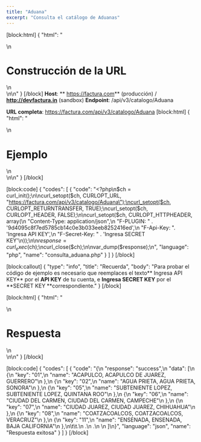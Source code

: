 ```yaml
---
title: "Aduana"
excerpt: "Consulta el catálogo de Aduanas"
---
```

[block:html]
{
  "html": "<div>\n  <h1>Construcción de la URL</h1>\n</div>\n\n<style>\n  h1{\n  \tcolor:#173457;\n    font-size: 18px;\n    font-weight: 500;\n  }\n  \n</style>"
}
[/block]
**Host**: ** https://factura.com** (producción)     /    **http://devfactura.in** (sandbox)
**Endpoint**:  /api/v3/catalogo/Aduana

**URL completa**:  https://factura.com/api/v3/catalogo/Aduana
[block:html]
{
  "html": "<div>\n  <h1>Ejemplo</h1>\n</div>\n\n<style>\n  h1{\n  \tcolor:#173457;\n    font-size: 18px;\n    font-weight: 500;\n  }\n  \n</style>"
}
[/block]

[block:code]
{
  "codes": [
    {
      "code": "<?php\n$ch = curl_init();\n\ncurl_setopt($ch, CURLOPT_URL, \"https://factura.com/api/v3/catalogo/Aduana\");\ncurl_setopt($ch, CURLOPT_RETURNTRANSFER, TRUE);\ncurl_setopt($ch, CURLOPT_HEADER, FALSE);\n\ncurl_setopt($ch, CURLOPT_HTTPHEADER, array(\n   \"Content-Type: application/json\",\n    \"F-PLUGIN: \" . '9d4095c8f7ed5785cb14c0e3b033eeb8252416ed',\n    \"F-Api-Key: \". 'Ingresa API KEY',\n    \"F-Secret-Key: \" . 'Ingresa SECRET KEY'\n));\n\n$response = curl_exec($ch);\ncurl_close($ch);\n\nvar_dump($response);\n",
      "language": "php",
      "name": "consulta_aduana.php"
    }
  ]
}
[/block]

[block:callout]
{
  "type": "info",
  "title": "Recuerda",
  "body": "Para probar el código de ejemplo es necesario que reemplaces el texto** Ingresa API KEY** por el **API KEY** de tu cuenta, e **Ingresa SECRET KEY** por el **SECRET KEY **correspondiente."
}
[/block]

[block:html]
{
  "html": "<div>\n  <h1>Respuesta</h1>\n</div>\n\n<style>\n  h1{\n  \tcolor:#173457;\n    font-size: 18px;\n    font-weight: 500;\n  }\n  \n</style>"
}
[/block]

[block:code]
{
  "codes": [
    {
      "code": "{\n  \"response\": \"success\",\n  \"data\": [\n    {\n      \"key\": \"01\",\n      \"name\": \"ACAPULCO, ACAPULCO DE JUAREZ, GUERRERO\"\n    },\n    {\n      \"key\": \"02\",\n      \"name\": \"AGUA PRIETA, AGUA PRIETA, SONORA\"\n    },\n    {\n      \"key\": \"05\",\n      \"name\": \"SUBTENIENTE LOPEZ, SUBTENIENTE LOPEZ, QUINTANA ROO\"\n    },\n    {\n      \"key\": \"06\",\n      \"name\": \"CIUDAD DEL CARMEN, CIUDAD DEL CARMEN, CAMPECHE\"\n    },\n    {\n      \"key\": \"07\",\n      \"name\": \"CIUDAD JUAREZ, CIUDAD JUAREZ, CHIHUAHUA\"\n    },\n    {\n      \"key\": \"08\",\n      \"name\": \"COATZACOALCOS, COATZACOALCOS, VERACRUZ\"\n    },\n    {\n      \"key\": \"11\",\n      \"name\": \"ENSENADA, ENSENADA, BAJA CALIFORNIA\"\n    },\n\t\t.\n    .\n    .\n    \n  ]\n}",
      "language": "json",
      "name": "Respuesta exitosa"
    }
  ]
}
[/block]